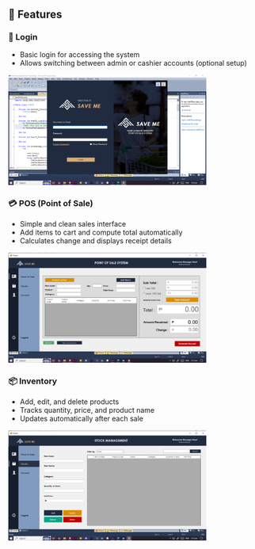 <h2>🚀 Features</h2>

<h3>🔐 Login</h3>
<ul>
  <li>Basic login for accessing the system</li>
  <li>Allows switching between admin or cashier accounts (optional setup)</li>
</ul>
<img src="assets/screens/login.png" alt="Login Screen" width="400">

<h3>💳 POS (Point of Sale)</h3>
<ul>
  <li>Simple and clean sales interface</li>
  <li>Add items to cart and compute total automatically</li>
  <li>Calculates change and displays receipt details</li>
</ul>
<img src="assets/screens/pos.png" alt="POS Interface" width="400">

<h3>📦 Inventory</h3>
<ul>
  <li>Add, edit, and delete products</li>
  <li>Tracks quantity, price, and product name</li>
  <li>Updates automatically after each sale</li>
</ul>
<img src="assets/screens/inventory.png" alt="Inventory Dashboard" width="400">
